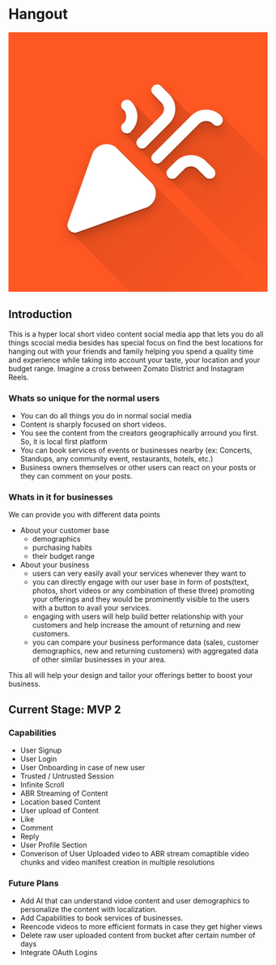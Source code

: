 # Hangout

<img src="./assets/logo.png" style="min-height:256px;max-height:512px;min-width:256px;max-width:512px;object-fit:contain" alt="Logo Image">

## Introduction

This is a hyper local  short video content social media app that lets you do all things scocial media besides has special focus on find the best locations for hanging out with your friends and family helping you spend a quality time and experience  while taking into account your taste, your location and your budget range. Imagine a cross between Zomato District and Instagram Reels.

### Whats so unique for the normal users

- You can do all things you do in normal social media
- Content is sharply focused on short videos.
- You see the content from the creators geographically arround you first. So, it is local first platform
- You can book services of events or businesses nearby (ex: Concerts, Standups, any community event, restaurants, hotels, etc.)
- Business owners themselves or other users can react on your posts or they can comment on your posts.

### Whats in it for businesses

We can provide you with different data points

- About your customer base
  - demographics
  - purchasing habits
  - their budget range
- About your business
  - users can very easily avail your services whenever they want to
  - you can directly engage with our user base in form of posts(text, photos, short videos or any combination of these three) promoting your offerings and they would be prominently visible to the users with a button to avail your services.
  - engaging with users will help build better relationship with your customers and help increase the amount of returning and new customers.
  - you can compare your business performance data (sales, customer demographics, new and returning customers) with aggregated data of other similar businesses in your area.

This all will help your design and tailor your offerings better to boost your business.

## Current Stage: MVP 2

### Capabilities

- User Signup
- User Login
- User Onboarding in case of new user
- Trusted / Untrusted Session
- Infinite Scroll
- ABR Streaming of Content
- Location based Content
- User upload of Content
- Like
- Comment
- Reply
- User Profile Section
- Converison of User Uploaded video to ABR stream comaptible video chunks and video manifest creation in multiple resolutions

### Future Plans
- Add AI that can understand vidoe content and user demographics to personalize the content with localization.
- Add Capabilities to book services of businesses.
- Reencode videos to more efficient formats in case they get higher views
- Delete raw user uploaded content from bucket after certain number of days
- Integrate OAuth Logins
